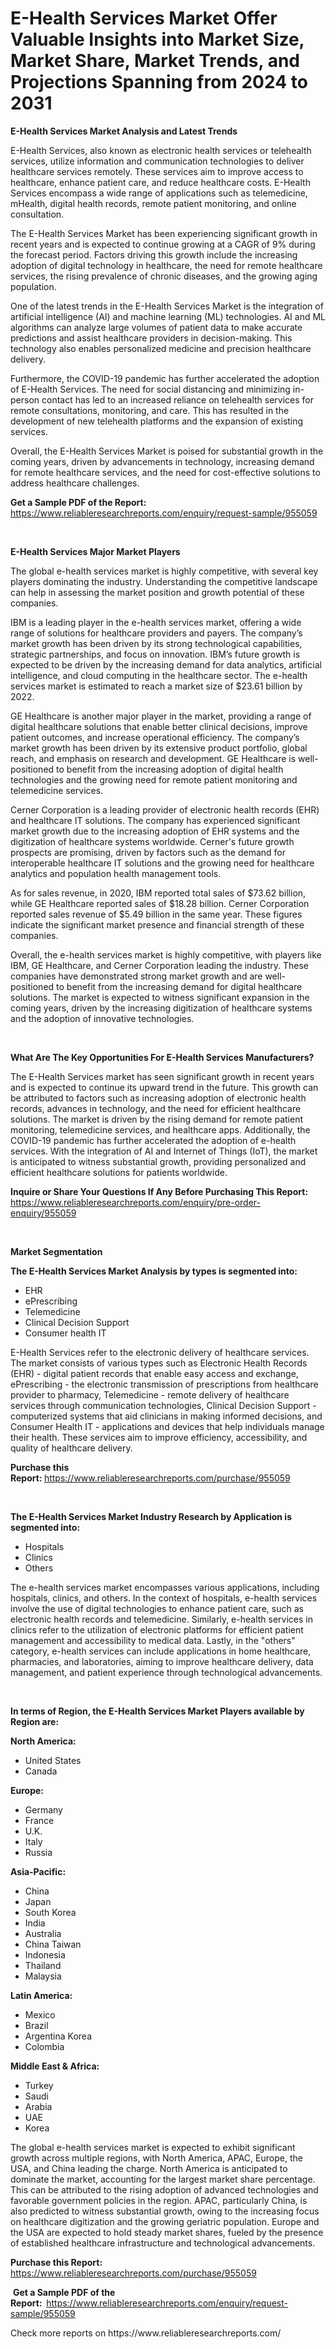 <p><h1>E-Health Services Market Offer Valuable Insights into Market Size, Market Share, Market Trends, and Projections Spanning from 2024 to 2031</h1></p><p><strong>E-Health Services Market Analysis and Latest Trends</strong></p>
<p><p>E-Health Services, also known as electronic health services or telehealth services, utilize information and communication technologies to deliver healthcare services remotely. These services aim to improve access to healthcare, enhance patient care, and reduce healthcare costs. E-Health Services encompass a wide range of applications such as telemedicine, mHealth, digital health records, remote patient monitoring, and online consultation.</p><p>The E-Health Services Market has been experiencing significant growth in recent years and is expected to continue growing at a CAGR of 9% during the forecast period. Factors driving this growth include the increasing adoption of digital technology in healthcare, the need for remote healthcare services, the rising prevalence of chronic diseases, and the growing aging population.</p><p>One of the latest trends in the E-Health Services Market is the integration of artificial intelligence (AI) and machine learning (ML) technologies. AI and ML algorithms can analyze large volumes of patient data to make accurate predictions and assist healthcare providers in decision-making. This technology also enables personalized medicine and precision healthcare delivery.</p><p>Furthermore, the COVID-19 pandemic has further accelerated the adoption of E-Health Services. The need for social distancing and minimizing in-person contact has led to an increased reliance on telehealth services for remote consultations, monitoring, and care. This has resulted in the development of new telehealth platforms and the expansion of existing services.</p><p>Overall, the E-Health Services Market is poised for substantial growth in the coming years, driven by advancements in technology, increasing demand for remote healthcare services, and the need for cost-effective solutions to address healthcare challenges.</p></p>
<p><strong>Get a Sample PDF of the Report:&nbsp;</strong> <a href="https://www.reliableresearchreports.com/enquiry/request-sample/955059">https://www.reliableresearchreports.com/enquiry/request-sample/955059</a></p>
<p>&nbsp;</p>
<p><strong>E-Health Services Major Market Players</strong></p>
<p><p>The global e-health services market is highly competitive, with several key players dominating the industry. Understanding the competitive landscape can help in assessing the market position and growth potential of these companies.</p><p>IBM is a leading player in the e-health services market, offering a wide range of solutions for healthcare providers and payers. The company’s market growth has been driven by its strong technological capabilities, strategic partnerships, and focus on innovation. IBM’s future growth is expected to be driven by the increasing demand for data analytics, artificial intelligence, and cloud computing in the healthcare sector. The e-health services market is estimated to reach a market size of $23.61 billion by 2022.</p><p>GE Healthcare is another major player in the market, providing a range of digital healthcare solutions that enable better clinical decisions, improve patient outcomes, and increase operational efficiency. The company’s market growth has been driven by its extensive product portfolio, global reach, and emphasis on research and development. GE Healthcare is well-positioned to benefit from the increasing adoption of digital health technologies and the growing need for remote patient monitoring and telemedicine services.</p><p>Cerner Corporation is a leading provider of electronic health records (EHR) and healthcare IT solutions. The company has experienced significant market growth due to the increasing adoption of EHR systems and the digitization of healthcare systems worldwide. Cerner's future growth prospects are promising, driven by factors such as the demand for interoperable healthcare IT solutions and the growing need for healthcare analytics and population health management tools.</p><p>As for sales revenue, in 2020, IBM reported total sales of $73.62 billion, while GE Healthcare reported sales of $18.28 billion. Cerner Corporation reported sales revenue of $5.49 billion in the same year. These figures indicate the significant market presence and financial strength of these companies.</p><p>Overall, the e-health services market is highly competitive, with players like IBM, GE Healthcare, and Cerner Corporation leading the industry. These companies have demonstrated strong market growth and are well-positioned to benefit from the increasing demand for digital healthcare solutions. The market is expected to witness significant expansion in the coming years, driven by the increasing digitization of healthcare systems and the adoption of innovative technologies.</p></p>
<p>&nbsp;</p>
<p><strong>What Are The Key Opportunities For E-Health Services Manufacturers?</strong></p>
<p><p>The E-Health Services market has seen significant growth in recent years and is expected to continue its upward trend in the future. This growth can be attributed to factors such as increasing adoption of electronic health records, advances in technology, and the need for efficient healthcare solutions. The market is driven by the rising demand for remote patient monitoring, telemedicine services, and healthcare apps. Additionally, the COVID-19 pandemic has further accelerated the adoption of e-health services. With the integration of AI and Internet of Things (IoT), the market is anticipated to witness substantial growth, providing personalized and efficient healthcare solutions for patients worldwide.</p></p>
<p><strong>Inquire or Share Your Questions If Any Before Purchasing This Report:</strong> <a href="https://www.reliableresearchreports.com/enquiry/pre-order-enquiry/955059">https://www.reliableresearchreports.com/enquiry/pre-order-enquiry/955059</a></p>
<p>&nbsp;</p>
<p><strong>Market Segmentation</strong></p>
<p><strong>The E-Health Services Market Analysis by types is segmented into:</strong></p>
<p><ul><li>EHR</li><li>ePrescribing</li><li>Telemedicine</li><li>Clinical Decision Support</li><li>Consumer health IT</li></ul></p>
<p><p>E-Health Services refer to the electronic delivery of healthcare services. The market consists of various types such as Electronic Health Records (EHR) - digital patient records that enable easy access and exchange, ePrescribing - the electronic transmission of prescriptions from healthcare provider to pharmacy, Telemedicine - remote delivery of healthcare services through communication technologies, Clinical Decision Support - computerized systems that aid clinicians in making informed decisions, and Consumer Health IT - applications and devices that help individuals manage their health. These services aim to improve efficiency, accessibility, and quality of healthcare delivery.</p></p>
<p><strong>Purchase this Report:&nbsp;</strong><a href="https://www.reliableresearchreports.com/purchase/955059">https://www.reliableresearchreports.com/purchase/955059</a></p>
<p>&nbsp;</p>
<p><strong>The E-Health Services Market Industry Research by Application is segmented into:</strong></p>
<p><ul><li>Hospitals</li><li>Clinics</li><li>Others</li></ul></p>
<p><p>The e-health services market encompasses various applications, including hospitals, clinics, and others. In the context of hospitals, e-health services involve the use of digital technologies to enhance patient care, such as electronic health records and telemedicine. Similarly, e-health services in clinics refer to the utilization of electronic platforms for efficient patient management and accessibility to medical data. Lastly, in the "others" category, e-health services can include applications in home healthcare, pharmacies, and laboratories, aiming to improve healthcare delivery, data management, and patient experience through technological advancements.</p></p>
<p>&nbsp;</p>
<p><strong>In terms of Region, the E-Health Services Market Players available by Region are:</strong></p>
<p>
    <p> <strong> North America: </strong>
        <ul>
            <li>United States</li>
            <li>Canada</li>
        </ul>
        </p> 
    <p> <strong> Europe: </strong>
        <ul>
            <li>Germany</li>
            <li>France</li>
            <li>U.K.</li>
            <li>Italy</li>
            <li>Russia</li>
        </ul>
        </p> 
    <p> <strong> Asia-Pacific: </strong>
        <ul>
            <li>China</li>
            <li>Japan</li>
            <li>South Korea</li>
            <li>India</li>
            <li>Australia</li>
            <li>China Taiwan</li>
            <li>Indonesia</li>
            <li>Thailand</li>
            <li>Malaysia</li>
        </ul>
        </p> 
    <p> <strong> Latin America: </strong>
        <ul>
            <li>Mexico</li>
            <li>Brazil</li>
            <li>Argentina Korea</li>
            <li>Colombia</li>
        </ul>
        </p> 
    <p> <strong> Middle East & Africa: </strong>
        <ul>
            <li>Turkey</li>
            <li>Saudi</li>
            <li>Arabia</li>
            <li>UAE</li>
            <li>Korea</li>
        </ul>
    </p>
    </p>
<p><p>The global e-health services market is expected to exhibit significant growth across multiple regions, with North America, APAC, Europe, the USA, and China leading the charge. North America is anticipated to dominate the market, accounting for the largest market share percentage. This can be attributed to the rising adoption of advanced technologies and favorable government policies in the region. APAC, particularly China, is also predicted to witness substantial growth, owing to the increasing focus on healthcare digitization and the growing geriatric population. Europe and the USA are expected to hold steady market shares, fueled by the presence of established healthcare infrastructure and technological advancements.</p></p>
<p><strong>Purchase this Report: </strong><a href="https://www.reliableresearchreports.com/purchase/955059">https://www.reliableresearchreports.com/purchase/955059</a></p>
<p>&nbsp;<strong>Get a Sample PDF of the Report:&nbsp;&nbsp;</strong><a href="https://www.reliableresearchreports.com/enquiry/request-sample/955059">https://www.reliableresearchreports.com/enquiry/request-sample/955059</a></p>
<p><strong></strong></p>
<p>Check more reports on https://www.reliableresearchreports.com/</p>
